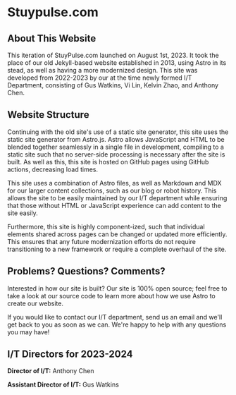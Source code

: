 # Stuypulse.com

## About This Website

This iteration of StuyPulse.com launched on August 1st, 2023. It took the place of our old Jekyll-based website established in 2013, using Astro in its stead, as well as having a more modernized design. This site was developed from 2022-2023 by our at the time newly formed I/T Department, consisting of Gus Watkins, Vi Lin, Kelvin Zhao, and Anthony Chen.

## Website Structure

Continuing with the old site's use of a static site generator, this site uses the static site generator from Astro.js. Astro allows JavaScript and HTML to be blended together seamlessly in a single file in development, compiling to a static site such that no server-side processing is necessary after the site is built. As well as this, this site is hosted on GitHub pages using GitHub actions, decreasing load times.

This site uses a combination of Astro files, as well as Markdown and MDX for our larger content collections, such as our blog or robot history. This allows the site to be easily maintained by our I/T department while ensuring that those without HTML or JavaScript experience can add content to the site easily.

Furthermore, this site is highly component-ized, such that individual elements shared across pages can be changed or updated more efficiently. This ensures that any future modernization efforts do not require transitioning to a new framework or require a complete overhaul of the site.

## Problems? Questions? Comments?

Interested in how our site is built? Our site is 100% open source; feel free to take a look at our source code to learn more about how we use Astro to create our website.

If you would like to contact our I/T department, send us an email and we'll get back to you as soon as we can. We're happy to help with any questions you may have!

## I/T Directors for 2023-2024

**Director of I/T:** Anthony Chen

**Assistant Director of I/T:** Gus Watkins
